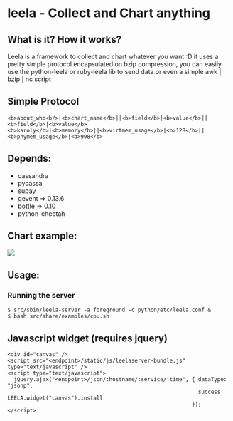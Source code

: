 # leela - Collect and Chart anything

## What is it? How it works?
Leela is a framework to collect and chart whatever you want :D
it uses a pretty simple protocol encapsulated on bzip compression,
you can easily use the python-leela or ruby-leela lib to send data
or even a simple awk | bzip | nc script

## Simple Protocol
    <b>about_who<b/>|<b>chart_name</b>||<b>field</b>|<b>value</b>||<b>field</b>|<b>value</b>
    <b>karoly</b>|<b>memory</b>||<b>virtmem_usage</b>|<b>128</b>||<b>phymem_usage</b>|<b>998</b>

## Depends:
* cassandra
* pycassa
* supay
* gevent => 0.13.6
* bottle => 0.10
* python-cheetah

## Chart example:
<img src="https://github.com/locaweb/leela-server/raw/master/example.png">

## Usage:
### Running the server
    $ src/sbin/leela-server -a foreground -c python/etc/leela.conf &
    $ bash src/share/examples/cpu.sh

## Javascript widget (requires jquery)
    <div id="canvas" />
    <script src="<endpoint>/static/js/leelaserver-bundle.js" type="text/javascript" />
    <script type="text/javascript">
      jQuery.ajax("<endpoint>/json/:hostname/:service/:time", { dataType: "jsonp",
                                                                success: LEELA.widget("canvas").install
                                                              });
    </script>
